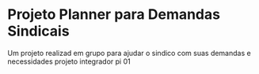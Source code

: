 # Projeto Planner para Demandas Sindicais

Um projeto realizad em grupo para ajudar o sindico com suas demandas e necessidades
projeto integrador pi 01
